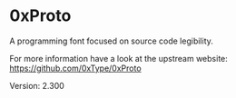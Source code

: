 # 0xProto

A programming font focused on source code legibility.

For more information have a look at the upstream website: https://github.com/0xType/0xProto

Version: 2.300
